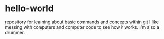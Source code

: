 # hello-world
repository for learning about basic commands and concepts within git
I like messing with computers and computer code to see how it works.
I'm also a drummer.
